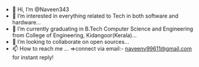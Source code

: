 - 👋 Hi, I’m @Naveen343
- 👀 I’m interested in everything related to Tech in both software and hardware...
- 🌱 I’m currently graduating in B.Tech Computer Science and Engineering from College of Engineering, Kidangoor(Kerala)...
- 💞️ I’m looking to collaborate on open sources...
- 📫 How to reach me ...
   =>connect via email:- naveenv99611@gmail.com  for instant reply!
